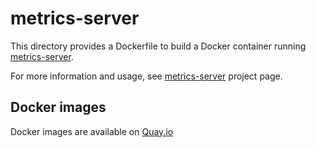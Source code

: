 metrics-server
==============

This directory provides a Dockerfile to build a Docker container running [metrics-server][].

For more information and usage, see [metrics-server][] project page.

[metrics-server]: https://github.com/kubernetes-sigs/metrics-server

Docker images
-------------

Docker images are available on [Quay.io](https://quay.io/repository/cybozu/metrics-server)
